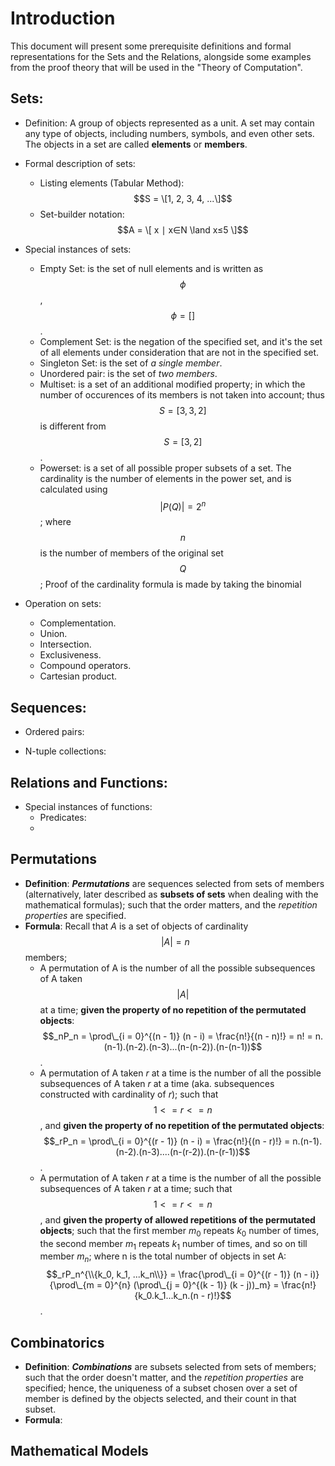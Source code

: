 # Introduction

This document will present some prerequisite definitions and formal representations for the Sets and the Relations, alongside some examples from the proof theory that will be used in the "Theory of Computation".

## Sets: 
- Definition: A group of objects represented as a unit. A set may contain any type of objects, including numbers, symbols, and even other sets. The objects in a set are called **elements** or **members**.
- Formal description of sets:
    * Listing elements (Tabular Method): $$S = \[1, 2, 3, 4, ...\]$$
    * Set-builder notation: $$A = \[ x ∣ x∈N \land x≤5 \]$$
- Special instances of sets: 
    * Empty Set: is the set of null elements and is written as $$\phi$$, $$\phi = []$$.
    * Complement Set: is the negation of the specified set, and it's the set of all elements under consideration that are not in the specified set.
    * Singleton Set: is the set of _a single member_.
    * Unordered pair: is the set of _two members_.
    * Multiset: is a set of an additional modified property; in which the number of occurences of its members is not taken into account; thus $$S = [3, 3, 2]$$ is different from $$S = [3, 2]$$.
    * Powerset: is a set of all possible proper subsets of a set. The cardinality is the number of elements in the power set, and is calculated using $$|P(Q)| = 2^n$$; where $$n$$ is the number of members of the original set $$Q$$; Proof of the cardinality formula is made by taking the binomial 

- Operation on sets:
    * Complementation.
    * Union.
    * Intersection.
    * Exclusiveness.
    * Compound operators.
    * Cartesian product.

## Sequences:


* Ordered pairs:

* N-tuple collections:

## Relations and Functions: 

- Special instances of functions:
   * Predicates:
   * 

## Permutations
- **Definition**: _**Permutations**_ are sequences selected from sets of members (alternatively, later described as **subsets of sets** when dealing with the mathematical formulas); such that the order matters, and the _repetition properties_ are specified. 
- **Formula**: Recall that _A_ is a set of objects of cardinality $$|A| = n$$ members;
   * A permutation of A is the number of all the possible subsequences of A taken $$|A|$$ at a time; **given the property of no repetition of the permutated objects**:
      $$_nP_n = \prod\_{i = 0}^{(n - 1)} (n - i) = \frac{n!}{(n - n)!} = n! = n.(n-1).(n-2).(n-3)...(n-(n-2)).(n-(n-1))$$. 
   * A permutation of A taken _r_ at a time is the number of all the possible subsequences of A taken _r_ at a time (aka. subsequences constructed with cardinality of _r_); such that $$1 <= r <= n$$, and **given the property of no repetition of the permutated objects**: $$_rP_n = \prod\_{i = 0}^{(r - 1)} (n - i) = \frac{n!}{(n - r)!} = n.(n-1).(n-2).(n-3)....(n-(r-2)).(n-(r-1))$$.
   * A permutation of A taken _r_ at a time is the number of all the possible subsequences of A taken _r_ at a time; such that $$1 <= r <= n$$, and **given the property of allowed repetitions of the permutated objects**; such that the first member $m_0$ repeats $k_0$ number of times, the second member $m_1$ repeats $k_1$ number of times, and so on till member $m_n$; where n is the total number of objects in set A: $$_rP_n^{\\{k_0, k_1, ...k_n\\}} = \frac{\prod\_{i = 0}^{(r - 1)} (n - i)}{\prod\_{m = 0}^{n} (\prod\_{j = 0}^{(k - 1)} (k - j))_m} = \frac{n!}{k_0.k_1...k_n.(n - r)!}$$.


## Combinatorics
- **Definition**: _**Combinations**_ are subsets selected from sets of members; such that the order doesn't matter, and the _repetition properties_ are specified; hence, the uniqueness of a subset chosen over a set of member is defined by the objects selected, and their count in that subset.
- **Formula**:

## Mathematical Models
